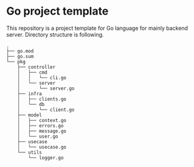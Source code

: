 # Go project template

This repository is a project template for Go language for mainly backend server. Directory structure is following.

```
.
├── go.mod
├── go.sum
└── pkg
    ├── controller
    │   ├── cmd
    │   │   └── cli.go
    │   └── server
    │       └── server.go
    ├── infra
    │   ├── clients.go
    │   └── db
    │       └── client.go
    ├── model
    │   ├── context.go
    │   ├── errors.go
    │   ├── message.go
    │   └── user.go
    ├── usecase
    │   └── usecase.go
    └── utils
        └── logger.go
```
